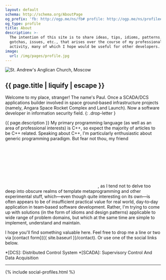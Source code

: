 ```yaml
---
layout: default
schema: http://schema.org/AboutPage
og_prefix: 'fb: http://ogp.me/ns/fb# profile: http://ogp.me/ns/profile#'
og_type: profile
title: About
description: >-
  The intention of this site is to share ideas, tips, idioms, patterns,
  gotchas, issues, etc., that arises over the course of my professional
  activity, many of which I hope would be useful for other developers.
image:
  url: /img/pages/profile.jpg
---
```


<div class="page-image">
  <img src="{{ site.baseurl }}/img/pages/about.jpg" alt="St. Andrew's Anglican Church, Moscow">
</div>

<article markdown="block">

# {{ page.title | liquify | escape }}

Welcome to my place, stranger! The name's Paul. Once a SCADA/DCS applications
builder involved in space ground‐based infrastructure projects (namely, Angara
Space Rocket Complex and Land Launch). Now a software developer in
information security field.
{: .drop-letter }

{{ page.description }} My primary programming language (as well as an area of
professional interests) is C++, so expect the majority of articles to be C++
related. Speaking about C++, I'm particularly enthusiastic about generic
programming paradigm. But fear not thou, my friend <svg class="icon icon-smile-o" role="img"><title>Smiley Face</title><use xlink:href="{{ site.baseurl }}/svg/symbol-defs.svgz#icon-smile-o"/></svg>,
as I tend not to delve too deep into obscure realms of template metaprogramming
and other experimental stuff, which—even though quite interesting on its own—is
often appears to be of insufficient practical value for real world, day‐to‐day
application in team‐based software development. Rather, I'm trying to come up
with solutions (in the form of idioms and design patterns) applicable to wide
range of problem domains, but which at the same time are simple to implement,
understand and maintain.

I hope you'll find something valuable here. Feel free to drop me a line or two
via [contact form]({{ site.baseurl }}/contact). Or use one of the social
links below.

*[DCS]: Distributed Control System
*[SCADA]: Supervisory Control And Data Acquisition

---

{% include social-profiles.html %}

</article>

<!-- https://developers.google.com/structured-data/customize/social-profiles -->
<script type="application/ld+json">
  {
    "@context" : "http://schema.org",
    "@type" : "Person",
    "name" : "Pavel Frolov",
    "url" : "{{ site.url }}{{ site.base_url }}{{ page.url }}",
    "image": "{{ site.url }}{{ site.baseurl }}{{ page.image.url }}",
    "sameAs" : [
      "{{ site.facebook.profile }}",
      "{{ site.twitter.profile }}",
      "{{ site.linkedin_profile }}",
      "{{ site.github_profile }}"
    ],
    "gender": "male",
    "alumniOf": "Moscow State Industrial University",
    "jobTitle": "Software Developer",
    "worksFor": "Positive Technologies"
  }
</script>

<!-- https://developers.google.com/structured-data/breadcrumbs -->
<script type="application/ld+json">
  {
    "@context": "http://schema.org",
    "@type": "BreadcrumbList",
    "itemListElement": [
      {
        "@type": "ListItem",
        "position": 1,
        "item": {
          "@id": "{{ site.url}}{{ site.baseurl }}",
          "name": "Home"
        }
      },
      {
        "@type": "ListItem",
        "position": 2,
        "item": {
          "@id": "{{ site.url}}{{ site.baseurl }}{{ page.url }}",
          "name": {{ page.title | jsonify }}
        }
      }
    ]
  }
</script>
